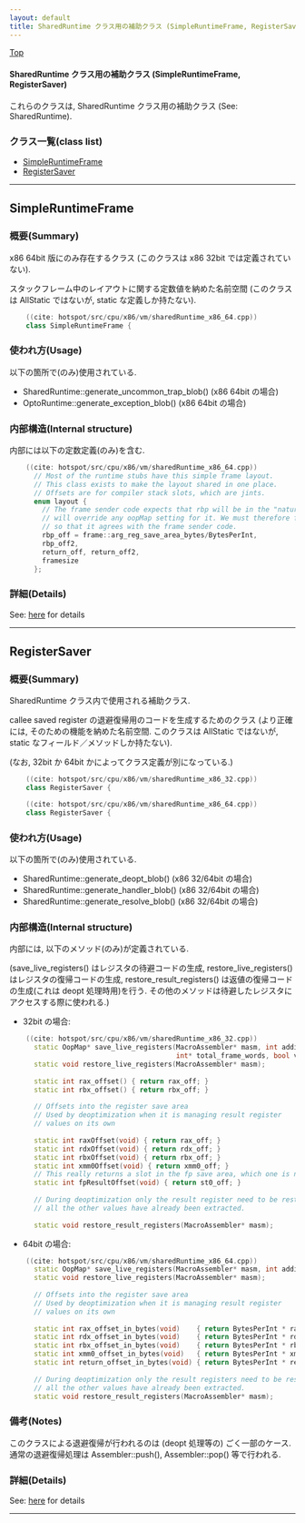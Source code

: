 ```yaml
---
layout: default
title: SharedRuntime クラス用の補助クラス (SimpleRuntimeFrame, RegisterSaver)
---
```

[Top](../index.html)

#### SharedRuntime クラス用の補助クラス (SimpleRuntimeFrame, RegisterSaver)

これらのクラスは, SharedRuntime クラス用の補助クラス (See: SharedRuntime).


### クラス一覧(class list)

  * [SimpleRuntimeFrame](#no1HvLgpip)
  * [RegisterSaver](#noFd3C5C_U)


---
## <a name="no1HvLgpip" id="no1HvLgpip">SimpleRuntimeFrame</a>

### 概要(Summary)
x86 64bit 版にのみ存在するクラス (このクラスは x86 32bit では定義されていない).

スタックフレーム中のレイアウトに関する定数値を納めた名前空間
(このクラスは AllStatic ではないが, static な定義しか持たない).


```cpp
    ((cite: hotspot/src/cpu/x86/vm/sharedRuntime_x86_64.cpp))
    class SimpleRuntimeFrame {
```

### 使われ方(Usage)
以下の箇所で(のみ)使用されている.

* SharedRuntime::generate_uncommon_trap_blob() (x86 64bit の場合)
* OptoRuntime::generate_exception_blob() (x86 64bit の場合)

### 内部構造(Internal structure)
内部には以下の定数定義(のみ)を含む.


```cpp
    ((cite: hotspot/src/cpu/x86/vm/sharedRuntime_x86_64.cpp))
      // Most of the runtime stubs have this simple frame layout.
      // This class exists to make the layout shared in one place.
      // Offsets are for compiler stack slots, which are jints.
      enum layout {
        // The frame sender code expects that rbp will be in the "natural" place and
        // will override any oopMap setting for it. We must therefore force the layout
        // so that it agrees with the frame sender code.
        rbp_off = frame::arg_reg_save_area_bytes/BytesPerInt,
        rbp_off2,
        return_off, return_off2,
        framesize
      };
```




### 詳細(Details)
See: [here](../doxygen/classSimpleRuntimeFrame.html) for details

---
## <a name="noFd3C5C_U" id="noFd3C5C_U">RegisterSaver</a>

### 概要(Summary)
SharedRuntime クラス内で使用される補助クラス.

callee saved register の退避復帰用のコードを生成するためのクラス
(より正確には, そのための機能を納めた名前空間. 
 このクラスは AllStatic ではないが, static なフィールド／メソッドしか持たない).

(なお, 32bit か 64bit かによってクラス定義が別になっている.)


```cpp
    ((cite: hotspot/src/cpu/x86/vm/sharedRuntime_x86_32.cpp))
    class RegisterSaver {
```


```cpp
    ((cite: hotspot/src/cpu/x86/vm/sharedRuntime_x86_64.cpp))
    class RegisterSaver {
```

### 使われ方(Usage)
以下の箇所で(のみ)使用されている.

* SharedRuntime::generate_deopt_blob() (x86 32/64bit の場合)
* SharedRuntime::generate_handler_blob() (x86 32/64bit の場合)
* SharedRuntime::generate_resolve_blob() (x86 32/64bit の場合)

### 内部構造(Internal structure)
内部には, 以下のメソッド(のみ)が定義されている.

(save_live_registers() はレジスタの待避コードの生成, 
 restore_live_registers() はレジスタの復帰コードの生成, 
 restore_result_registers() は返値の復帰コードの生成(これは deopt 処理時用)を行う.
 その他のメソッドは待避したレジスタにアクセスする際に使われる.)

* 32bit の場合:

```cpp
    ((cite: hotspot/src/cpu/x86/vm/sharedRuntime_x86_32.cpp))
      static OopMap* save_live_registers(MacroAssembler* masm, int additional_frame_words,
                                         int* total_frame_words, bool verify_fpu = true);
      static void restore_live_registers(MacroAssembler* masm);
    
      static int rax_offset() { return rax_off; }
      static int rbx_offset() { return rbx_off; }
    
      // Offsets into the register save area
      // Used by deoptimization when it is managing result register
      // values on its own
    
      static int raxOffset(void) { return rax_off; }
      static int rdxOffset(void) { return rdx_off; }
      static int rbxOffset(void) { return rbx_off; }
      static int xmm0Offset(void) { return xmm0_off; }
      // This really returns a slot in the fp save area, which one is not important
      static int fpResultOffset(void) { return st0_off; }
    
      // During deoptimization only the result register need to be restored
      // all the other values have already been extracted.
    
      static void restore_result_registers(MacroAssembler* masm);
```

* 64bit の場合:

```cpp
    ((cite: hotspot/src/cpu/x86/vm/sharedRuntime_x86_64.cpp))
      static OopMap* save_live_registers(MacroAssembler* masm, int additional_frame_words, int* total_frame_words);
      static void restore_live_registers(MacroAssembler* masm);
    
      // Offsets into the register save area
      // Used by deoptimization when it is managing result register
      // values on its own
    
      static int rax_offset_in_bytes(void)    { return BytesPerInt * rax_off; }
      static int rdx_offset_in_bytes(void)    { return BytesPerInt * rdx_off; }
      static int rbx_offset_in_bytes(void)    { return BytesPerInt * rbx_off; }
      static int xmm0_offset_in_bytes(void)   { return BytesPerInt * xmm0_off; }
      static int return_offset_in_bytes(void) { return BytesPerInt * return_off; }
    
      // During deoptimization only the result registers need to be restored,
      // all the other values have already been extracted.
      static void restore_result_registers(MacroAssembler* masm);
```


### 備考(Notes)
このクラスによる退避復帰が行われるのは (deopt 処理等の) ごく一部のケース.
通常の退避復帰処理は Assembler::push(), Assembler::pop() 等で行われる.




### 詳細(Details)
See: [here](../doxygen/classRegisterSaver.html) for details

---
